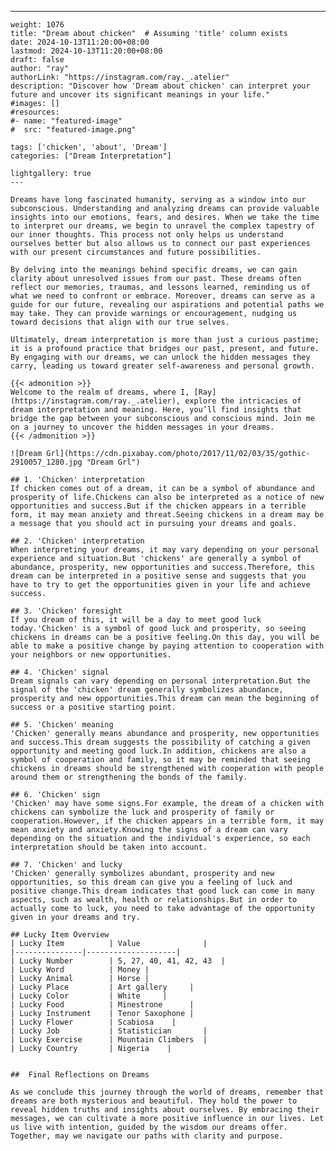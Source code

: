---
    weight: 1076
    title: "Dream about chicken"  # Assuming 'title' column exists
    date: 2024-10-13T11:20:00+08:00
    lastmod: 2024-10-13T11:20:00+08:00
    draft: false
    author: "ray"
    authorLink: "https://instagram.com/ray._.atelier"
    description: "Discover how 'Dream about chicken' can interpret your future and uncover its significant meanings in your life."
    #images: []
    #resources:
    #- name: "featured-image"
    #  src: "featured-image.png"
    
    tags: ['chicken', 'about', 'Dream']
    categories: ["Dream Interpretation"]
    
    lightgallery: true
    ---
    
    Dreams have long fascinated humanity, serving as a window into our subconscious. Understanding and analyzing dreams can provide valuable insights into our emotions, fears, and desires. When we take the time to interpret our dreams, we begin to unravel the complex tapestry of our inner thoughts. This process not only helps us understand ourselves better but also allows us to connect our past experiences with our present circumstances and future possibilities.
    
    By delving into the meanings behind specific dreams, we can gain clarity about unresolved issues from our past. These dreams often reflect our memories, traumas, and lessons learned, reminding us of what we need to confront or embrace. Moreover, dreams can serve as a guide for our future, revealing our aspirations and potential paths we may take. They can provide warnings or encouragement, nudging us toward decisions that align with our true selves.
    
    Ultimately, dream interpretation is more than just a curious pastime; it is a profound practice that bridges our past, present, and future. By engaging with our dreams, we can unlock the hidden messages they carry, leading us toward greater self-awareness and personal growth.
    
    {{< admonition >}}
    Welcome to the realm of dreams, where I, [Ray](https://instagram.com/ray._.atelier), explore the intricacies of dream interpretation and meaning. Here, you’ll find insights that bridge the gap between your subconscious and conscious mind. Join me on a journey to uncover the hidden messages in your dreams.
    {{< /admonition >}}
    
    ![Dream Grl](https://cdn.pixabay.com/photo/2017/11/02/03/35/gothic-2910057_1280.jpg "Dream Grl")
    
    ## 1. 'Chicken' interpretation
    If chicken comes out of a dream, it can be a symbol of abundance and prosperity of life.Chickens can also be interpreted as a notice of new opportunities and success.But if the chicken appears in a terrible form, it may mean anxiety and threat.Seeing chickens in a dream may be a message that you should act in pursuing your dreams and goals.
    
    ## 2. 'Chicken' interpretation
    When interpreting your dreams, it may vary depending on your personal experience and situation.But 'chickens' are generally a symbol of abundance, prosperity, new opportunities and success.Therefore, this dream can be interpreted in a positive sense and suggests that you have to try to get the opportunities given in your life and achieve success.
    
    ## 3. 'Chicken' foresight
    If you dream of this, it will be a day to meet good luck today.'Chicken' is a symbol of good luck and prosperity, so seeing chickens in dreams can be a positive feeling.On this day, you will be able to make a positive change by paying attention to cooperation with your neighbors or new opportunities.
    
    ## 4. 'Chicken' signal
    Dream signals can vary depending on personal interpretation.But the signal of the 'chicken' dream generally symbolizes abundance, prosperity and new opportunities.This dream can mean the beginning of success or a positive starting point.
    
    ## 5. 'Chicken' meaning
    'Chicken' generally means abundance and prosperity, new opportunities and success.This dream suggests the possibility of catching a given opportunity and meeting good luck.In addition, chickens are also a symbol of cooperation and family, so it may be reminded that seeing chickens in dreams should be strengthened with cooperation with people around them or strengthening the bonds of the family.
    
    ## 6. 'Chicken' sign
    'Chicken' may have some signs.For example, the dream of a chicken with chickens can symbolize the luck and prosperity of family or cooperation.However, if the chicken appears in a terrible form, it may mean anxiety and anxiety.Knowing the signs of a dream can vary depending on the situation and the individual's experience, so each interpretation should be taken into account.
    
    ## 7. 'Chicken' and lucky
    'Chicken' generally symbolizes abundant, prosperity and new opportunities, so this dream can give you a feeling of luck and positive change.This dream indicates that good luck can come in many aspects, such as wealth, health or relationships.But in order to actually come to luck, you need to take advantage of the opportunity given in your dreams and try.
    
    ## Lucky Item Overview
    | Lucky Item          | Value              |
    |---------------|--------------------|
    | Lucky Number        | 5, 27, 40, 41, 42, 43  |
    | Lucky Word          | Money |
    | Lucky Animal        | Horse |
    | Lucky Place         | Art gallery     |
    | Lucky Color         | White     |
    | Lucky Food          | Minestrone      |
    | Lucky Instrument    | Tenor Saxophone |
    | Lucky Flower        | Scabiosa    |
    | Lucky Job           | Statistician       |
    | Lucky Exercise      | Mountain Climbers  |
    | Lucky Country       | Nigeria    |
    
    
    ##  Final Reflections on Dreams
    
    As we conclude this journey through the world of dreams, remember that dreams are both mysterious and beautiful. They hold the power to reveal hidden truths and insights about ourselves. By embracing their messages, we can cultivate a more positive influence in our lives. Let us live with intention, guided by the wisdom our dreams offer. Together, may we navigate our paths with clarity and purpose.
    